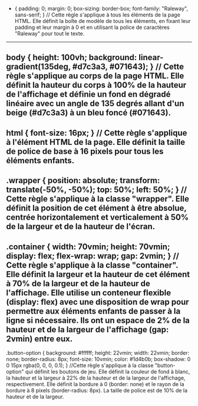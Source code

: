 * {
    padding: 0;
    margin: 0;
    box-sizing: border-box;
    font-family: "Raleway", sans-serif;
}
// Cette règle s'applique à tous les éléments de la page HTML. Elle définit la boîte de modèle de tous les éléments, en fixant leur padding et leur margin à 0 et
en utilisant la police de caractères "Raleway" pour tout le texte.
---------------------------------------------------------------------------------------------------------------------------------------------------------------
body {
    height: 100vh;
    background: linear-gradient(135deg, #d7c3a3, #071643);
}
// Cette règle s'applique au corps de la page HTML. Elle définit la hauteur du corps à 100% de la hauteur de l'affichage et définie un fond en dégradé linéaire
avec un angle de 135 degrés allant d'un beige (#d7c3a3) à un bleu foncé (#071643).
---------------------------------------------------------------------------------------------------------------------------------------------------------------
html {
    font-size: 16px;
}
// Cette règle s'applique à l'élément HTML de la page. Elle définit la taille de police de base à 16 pixels pour tous les éléments enfants.
----------------------------------------------------------------------------------------------------------------------------------------------------------------
.wrapper {
    position: absolute;
    transform: translate(-50%, -50%);
    top: 50%;
    left: 50%;
}
// Cette règle s'applique à la classe "wrapper". Elle définit la position de cet élément à être absolue, centrée horizontalement et verticalement à 50% de la
largeur et de la hauteur de l'écran.
-----------------------------------------------------------------------------------------------------------------------------------------------------------------
.container {
    width: 70vmin;
    height: 70vmin;
    display: flex;
    flex-wrap: wrap;
    gap: 2vmin;
}
// Cette règle s'applique à la classe "container". Elle définit la largeur et la hauteur de cet élément à 70% de la largeur et de la hauteur de l'affichage.
Elle utilise un conteneur flexible (display: flex) avec une disposition de wrap pour permettre aux éléments enfants de passer à la ligne si nécessaire.
Ils ont un espace de 2% de la hauteur et de la largeur de l'affichage (gap: 2vmin) entre eux.
--------------------------------------------------------------------------------------------------------------------------------------------------------------------
.button-option {
    background: #ffffff;
    height: 22vmin;
    width: 22vmin;
    border: none;
    border-radius: 8px;
    font-size: 10vmin;
    color: #1d4b0b;
    box-shadow: 0 0 15px rgba(0, 0, 0, 0.1);
}
//Cette règle s'applique à la classe "button-option" qui définit les boutons de jeu. Elle définit la couleur de fond à blanc, la hauteur et la largeur à 22% de la
hauteur et de la largeur de l'affichage, respectivement. Elle définit la bordure à 0 (border: none) et le rayon de la bordure à 8 pixels (border-radius: 8px).
La taille de police est de 10% de la hauteur et de la largeur.

